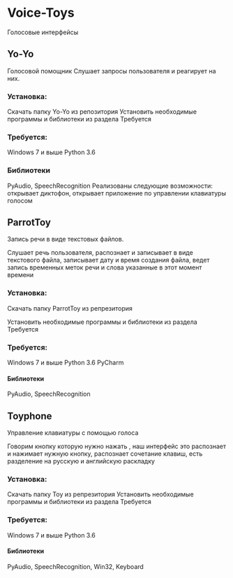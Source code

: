 # Voice-Toys
Голосовые интерфейсы
## Yo-Yo
Голосовой помощник
Слушает запросы пользователя и реагирует на них.
### Установка:
Скачать папку Yo-Yo из репозитория
Установить необходимые программы и библиотеки из раздела Требуется
### Требуется:
Windows 7 и выше
Python 3.6

### Библиотеки 
PyAudio, 
SpeechRecognition
Реализованы следующие возможности:
открывает диктофон, открывает приложение по управлении клавиатуры голосом



## ParrotToy
Запись речи в виде текстовых файлов.

Слушает речь пользователя, распознает и записывает в виде текстового файла,
записывает дату и время создания файла, 
ведет запись временных меток речи и слова указанные в этот момент времени

### Установка:

Скачать папку ParrotToy из репрезитория

Установить необходимые программы и библиотеки из раздела Требуется

### Требуется:

Windows 7 и выше
Python 3.6
PyCharm

#### Библиотеки 
PyAudio, 
SpeechRecognition



## Toyphone
Управление клавиатуры с помощью голоса

Говорим кнопку которую нужно нажать , наш интерфейс это распознает и нажимает
нужную кнопку,
распознает сочетание клавиш, 
есть разделение на русскую и английскую раскладку


### Установка:

Скачать папку Toy из репрезитория
Установить необходимые программы и библиотеки из раздела Требуется

### Требуется:
Windows 7 и выше
Python 3.6

#### Библиотеки 
PyAudio, 
SpeechRecognition,
Win32,
Keyboard
